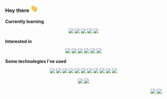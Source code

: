 ### Hey there <img src="https://raw.githubusercontent.com/RegsonDR/RegsonDR/master/assets/wave.gif" width="25px"> 

**Currently learning**
<p align="center">
    <img height="21" src="https://img.shields.io/badge/-Node-grey?style=flat&logo=node.js" />
    <img height="21" src="https://img.shields.io/badge/-React-grey?style=flat&logo=react" />
    <img height="21" src="https://img.shields.io/badge/-Redux-grey?style=flat&logo=redux" />
    <img height="21" src="https://img.shields.io/badge/-npm-grey?style=flat&logo=npm" />
    <img height="21" src="https://img.shields.io/badge/-AWS-grey?style=flat&logo=amazon-aws" />   
</p>

**Interested in**
<p align="center">
    <img height="21" src="https://img.shields.io/badge/-Software_Engineering-grey?style=flat" />
    <img height="21" src="https://img.shields.io/badge/-Microservices-grey?style=flat" />
    <img height="21" src="https://img.shields.io/badge/-Web_Development-grey?style=flat" />
    <img height="21" src="https://img.shields.io/badge/-Data_Science-grey?style=flat" />
    <img height="21" src="https://img.shields.io/badge/-Artificial_Intelligence-grey?style=flat" />
    <img height="21" src="https://img.shields.io/badge/-Machine_Learning-grey?style=flat" />
</p>

**Some technologies I've used**
<p align="center">
    <img height="21" src="https://img.shields.io/badge/-Git-grey?style=flat&logo=git" />
    <img height="21" src="https://img.shields.io/badge/-Google_Cloud-grey?style=flat&logo=google-cloud" />
    <img height="21" src="https://img.shields.io/badge/-MongoDB-grey?style=flat&logo=mongodb" /> 
    <img height="21" src="https://img.shields.io/badge/-Apache-grey?style=flat&logo=apache&logoColor=D22128" />
    <img height="21" src="https://img.shields.io/badge/-VS_Code-grey?style=flat&logo=visual-studio-code&logoColor=007ACC" />   
    <img height="21" src="https://img.shields.io/badge/-PyPi-grey?style=flat&logo=pypi" />     
    <img height="21" src="https://img.shields.io/badge/-Jupyter-grey?style=flat&logo=jupyter" />     
    <img height="21" src="https://img.shields.io/badge/-Jinja-grey?style=flat&logo=jinja&logoColor=B41717" />
    <img height="21" src="https://img.shields.io/badge/-Flask-grey?style=flat&logo=flask" />     
    <img height="21" src="https://img.shields.io/badge/-MySQL-grey?style=flat&logo=mysql&logoColor=ffffff" />     
    <img height="21" src="https://img.shields.io/badge/-ngrok-grey?style=flat&logo=github-actions&logoColor=ffffff" />     
</p>

<p align="center">
  <img height="180" src="https://github-readme-stats.vercel.app/api?username=RegsonDR&count_private=true&show_icons=true&icon_color=fafbfc&bg_color=3f4448&text_color=ffffff&title_color=fafbfc" />
  <img height="180" src="https://github-readme-stats.vercel.app/api/top-langs/?username=RegsonDR&layout=compact&bg_color=3f4448&text_color=ffffff&title_color=fafbfc" />
</p>

<p align="right">
  <img height="23" src="https://visitor-badge.glitch.me/badge?page_id=RegsonDR.RegsonDR" />
  <a href="https://www.linkedin.com/in/regsondr/">
    <img height="23" src="https://img.shields.io/badge/-LinkedIn-grey?style=flat&logoColor=ffffff&logo=Linkedin" />
  </a>  
<!--    <a href="">
    <img height="23" src="https://img.shields.io/badge/-grey?style=flat&logoColor=white&logo=HTML5" />
  </a>   -->
</p>


<!--
**RegsonDR/RegsonDR** is a ✨ _special_ ✨ repository because its `README.md` (this file) appears on your GitHub profile.

Here are some ideas to get you started:

- 🔭 I’m currently working on ...
- 🌱 I’m currently learning ...
- 👯 I’m looking to collaborate on ...
- 🤔 I’m looking for help with ...
- 💬 Ask me about ...
- 📫 How to reach me: ...
- 😄 Pronouns: ...
- ⚡ Fun fact: ...
-->
